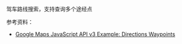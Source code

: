 驾车路线搜索，支持查询多个途经点

参考资料：

 * [Google Maps JavaScript API v3 Example: Directions Waypoints][1]
 
[1]: https://google-developers.appspot.com/maps/documentation/javascript/examples/directions-waypoints
